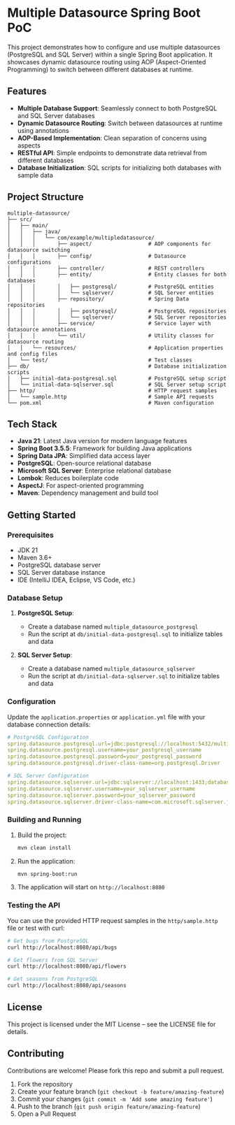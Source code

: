 # Multiple Datasource Spring Boot PoC

This project demonstrates how to configure and use multiple datasources (PostgreSQL and SQL Server) within a single Spring Boot application. It showcases dynamic datasource routing using AOP (Aspect-Oriented Programming) to switch between different databases at runtime.

## Features

- **Multiple Database Support**: Seamlessly connect to both PostgreSQL and SQL Server databases
- **Dynamic Datasource Routing**: Switch between datasources at runtime using annotations
- **AOP-Based Implementation**: Clean separation of concerns using aspects
- **RESTful API**: Simple endpoints to demonstrate data retrieval from different databases
- **Database Initialization**: SQL scripts for initializing both databases with sample data

## Project Structure

```
multiple-datasource/
├── src/
│   ├── main/
│   │   ├── java/
│   │   │   └── com/example/multipledatasource/
│   │   │       ├── aspect/                  # AOP components for datasource switching
│   │   │       ├── config/                  # Datasource configurations
│   │   │       ├── controller/              # REST controllers
│   │   │       ├── entity/                  # Entity classes for both databases
│   │   │       │   ├── postgresql/          # PostgreSQL entities
│   │   │       │   └── sqlserver/           # SQL Server entities
│   │   │       ├── repository/              # Spring Data repositories
│   │   │       │   ├── postgresql/          # PostgreSQL repositories
│   │   │       │   └── sqlserver/           # SQL Server repositories
│   │   │       ├── service/                 # Service layer with datasource annotations
│   │   │       └── util/                    # Utility classes for datasource routing
│   │   └── resources/                       # Application properties and config files
│   └── test/                                # Test classes
├── db/                                      # Database initialization scripts
│   ├── initial-data-postgresql.sql          # PostgreSQL setup script
│   └── initial-data-sqlserver.sql           # SQL Server setup script
├── http/                                    # HTTP request samples
│   └── sample.http                          # Sample API requests
└── pom.xml                                  # Maven configuration
```

## Tech Stack

- **Java 21**: Latest Java version for modern language features
- **Spring Boot 3.5.5**: Framework for building Java applications
- **Spring Data JPA**: Simplified data access layer
- **PostgreSQL**: Open-source relational database
- **Microsoft SQL Server**: Enterprise relational database
- **Lombok**: Reduces boilerplate code
- **AspectJ**: For aspect-oriented programming
- **Maven**: Dependency management and build tool

## Getting Started

### Prerequisites

- JDK 21
- Maven 3.6+
- PostgreSQL database server
- SQL Server database instance
- IDE (IntelliJ IDEA, Eclipse, VS Code, etc.)

### Database Setup

1. **PostgreSQL Setup**:
   - Create a database named `multiple_datasource_postgresql`
   - Run the script at `db/initial-data-postgresql.sql` to initialize tables and data

2. **SQL Server Setup**:
   - Create a database named `multiple_datasource_sqlserver`
   - Run the script at `db/initial-data-sqlserver.sql` to initialize tables and data

### Configuration

Update the `application.properties` or `application.yml` file with your database connection details:

```yaml
# PostgreSQL Configuration
spring.datasource.postgresql.url=jdbc:postgresql://localhost:5432/multiple_datasource_postgresql
spring.datasource.postgresql.username=your_postgresql_username
spring.datasource.postgresql.password=your_postgresql_password
spring.datasource.postgresql.driver-class-name=org.postgresql.Driver

# SQL Server Configuration
spring.datasource.sqlserver.url=jdbc:sqlserver://localhost:1433;databaseName=multiple_datasource_sqlserver
spring.datasource.sqlserver.username=your_sqlserver_username
spring.datasource.sqlserver.password=your_sqlserver_password
spring.datasource.sqlserver.driver-class-name=com.microsoft.sqlserver.jdbc.SQLServerDriver
```

### Building and Running

1. Build the project:
   ```bash
   mvn clean install
   ```

2. Run the application:
   ```bash
   mvn spring-boot:run
   ```

3. The application will start on `http://localhost:8080`

### Testing the API

You can use the provided HTTP request samples in the `http/sample.http` file or test with curl:

```bash
# Get bugs from PostgreSQL
curl http://localhost:8080/api/bugs

# Get flowers from SQL Server
curl http://localhost:8080/api/flowers

# Get seasons from PostgreSQL
curl http://localhost:8080/api/seasons
```

## License

This project is licensed under the MIT License – see the LICENSE file for details.

## Contributing

Contributions are welcome! Please fork this repo and submit a pull request.

1. Fork the repository
2. Create your feature branch (`git checkout -b feature/amazing-feature`)
3. Commit your changes (`git commit -m 'Add some amazing feature'`)
4. Push to the branch (`git push origin feature/amazing-feature`)
5. Open a Pull Request
